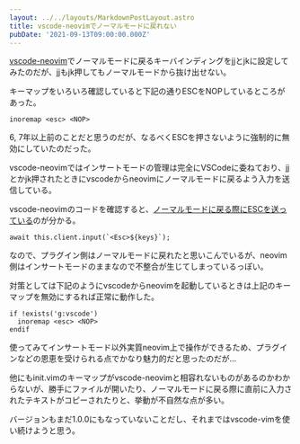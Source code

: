 ```yaml
---
layout: ../../layouts/MarkdownPostLayout.astro
title: vscode-neovimでノーマルモードに戻れない
pubDate: '2021-09-13T09:00:00.000Z'
---
```


[vscode-neovim](https://github.com/asvetliakov/vscode-neovim)でノーマルモードに戻るキーバインディングをjjとjkに設定してみたのだが、jjもjk押してもノーマルモードから抜け出せない。

キーマップをいろいろ確認していると下記の通りESCをNOPしているところがあった。

```tsx
inoremap <esc> <NOP>
```

6, 7年以上前のことだと思うのだが、なるべくESCを押さないように強制的に無効にしていたのだった。

vscode-neovimではインサートモードの管理は完全にVSCodeに委ねており、jjとかjk押されたときにvscodeからneovimにノーマルモードに戻るよう入力を送信している。

vscode-neovimのコードを確認すると、[ノーマルモードに戻る際にESCを送っている](https://github.com/asvetliakov/vscode-neovim/blob/19991afdf7faf4739d1ebca90463293f7a915057/src/typing_manager.ts#L134)のが分かる。

```tsx
await this.client.input(`<Esc>${keys}`);
```

なので、プラグイン側はノーマルモードに戻れたと思いこんでいるが、neovim側はインサートモードのままなので不整合が生じてしまっているっぽい。

対策としては下記のようにvscodeからneovimを起動しているときは上記のキーマップを無効にするれば正常に動作した。

```tsx
if !exists('g:vscode')
  inoremap <esc> <NOP>
endif
```

使ってみてインサートモード以外実質neovim上で操作ができるため、プラグインなどの恩恵を受けられる点でかなり魅力的だと思ったのだが...

他にもinit.vimのキーマップがvscode-neovimと相容れないものがあるのかわからないが、勝手にファイルが開いたり、ノーマルモードに戻る際に直前に入力されたテキストがコピーされたりと、挙動が不自然な点が多い。

バージョンもまだ1.0.0にもなっていないことだし、それまではvscode-vimを使い続けようと思う。
